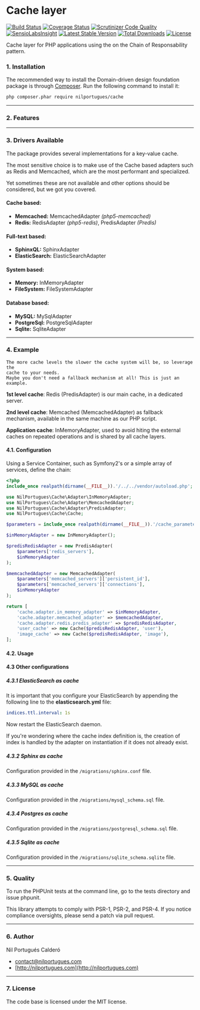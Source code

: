  Cache layer
=========================

[![Build Status](https://travis-ci.org/nilportugues/cache.png)](https://travis-ci.org/nilportugues/cache) [![Coverage Status](https://img.shields.io/coveralls/nilportugues/cache.svg)](https://coveralls.io/r/nilportugues/cache?branch=master) [![Scrutinizer Code Quality](https://scrutinizer-ci.com/g/nilportugues/cache/badges/quality-score.png?b=master)](https://scrutinizer-ci.com/g/nilportugues/cache/?branch=master) [![SensioLabsInsight](https://insight.sensiolabs.com/projects/918cfa6d-997d-4e41-bdcb-d01970485074/mini.png)](https://insight.sensiolabs.com/projects/918cfa6d-997d-4e41-bdcb-d01970485074) [![Latest Stable Version](https://poser.pugx.org/nilportugues/cache/v/stable.svg)](https://packagist.org/packages/nilportugues/cache) [![Total Downloads](https://poser.pugx.org/nilportugues/cache/downloads.svg)](https://packagist.org/packages/nilportugues/cache) [![License](https://poser.pugx.org/nilportugues/cache/license.svg)](https://packagist.org/packages/nilportugues/cache) 

 
Cache layer for PHP applications using the on the Chain of Responsability pattern.




### 1. Installation

The recommended way to install the Domain-driven design foundation package is through [Composer](http://getcomposer.org). Run the following command to install it:

```sh
php composer.phar require nilportugues/cache
```
---

### 2. Features


---

### 3. Drivers Available
The package provides several implementations for a key-value cache. 

The most sensitive choice is to make use of the Cache based adapters such as Redis and Memcached, which are the most performant and specialized.

Yet sometimes these are not available and other options should be considered, but we got you covered.

#### Cache based: 
- **Memcached:** MemcachedAdapter *(php5-memcached)*
- **Redis:** RedisAdapter *(php5-redis)*, PredisAdapter *(Predis)*

#### Full-text based:
- **SphinxQL:** SphinxAdapter
- **ElasticSearch:** ElasticSearchAdapter

#### System based:
- **Memory:** InMemoryAdapter
- **FileSystem:** FileSystemAdapter

#### Database based:
- **MySQL:** MySqlAdapter
- **PostgreSql:** PostgreSqlAdapter
- **Sqlite:** SqliteAdapter

---


### 4. Example

    The more cache levels the slower the cache system will be, so leverage the 
    cache to your needs. 
    Maybe you don't need a fallback mechanism at all! This is just an example.

**1st level cache**: Redis (PredisAdapter) is our main cache, in a dedicated server.

**2nd level cache**: Memcached (MemcachedAdapter) as fallback mechanism, available in the same machine as our PHP script.

**Application cache**: InMemoryAdapter, used to avoid hiting the external caches on repeated operations and is shared by all cache layers.


#### 4.1. Configuration

Using a Service Container, such as Symfony2's or a simple array of services, define the chain:

```php
<?php
include_once realpath(dirname(__FILE__)).'/../../vendor/autoload.php';

use NilPortugues\Cache\Adapter\InMemoryAdapter;
use NilPortugues\Cache\Adapter\MemcachedAdapter;
use NilPortugues\Cache\Adapter\PredisAdapter;
use NilPortugues\Cache\Cache;

$parameters = include_once realpath(dirname(__FILE__)).'/cache_parameters.php';

$inMemoryAdapter = new InMemoryAdapter();

$predisRedisAdapter = new PredisAdapter(
    $parameters['redis_servers'],
    $inMemoryAdapter
);

$memcachedAdapter = new MemcachedAdapter(
    $parameters['memcached_servers']['persistent_id'],
    $parameters['memcached_servers']['connections'],
    $inMemoryAdapter
);

return [
    'cache.adapter.in_memory_adapter' => $inMemoryAdapter,
    'cache.adapter.memcached_adapter' => $memcachedAdapter,
    'cache.adapter.redis.predis_adapter' => $predisRedisAdapter,
    'user_cache' => new Cache($predisRedisAdapter, 'user'),
    'image_cache' => new Cache($predisRedisAdapter, 'image'),
];
```

#### 4.2. Usage


#### 4.3 Other configurations

##### 4.3.1 ElasticSearch as cache

It is important that you configure your ElasticSearch by appending the following line to the **elasticsearch.yml** file:

```yml
indices.ttl.interval: 1s
```

Now restart the ElasticSearch daemon.

If you're wondering where the cache index definition is, the creation of index is handled by the adapter on instantiation if it does not already exist.

##### 4.3.2 Sphinx as cache
Configuration provided in the `/migrations/sphinx.conf` file.

##### 4.3.3 MySQL as cache
Configuration provided in the `/migrations/mysql_schema.sql` file.

##### 4.3.4 Postgres as cache
Configuration provided in the `/migrations/postgresql_schema.sql` file.

##### 4.3.5 Sqlite as cache
Configuration provided in the `/migrations/sqlite_schema.sqlite` file.


---


### 5. Quality

To run the PHPUnit tests at the command line, go to the tests directory and issue phpunit.

This library attempts to comply with PSR-1, PSR-2, and PSR-4. If you notice compliance oversights, please send a patch via pull request.


---


### 6. Author
Nil Portugués Calderó

 - <contact@nilportugues.com>
 - [http://nilportugues.com](http://nilportugues.com)


---


### 7. License
The code base is licensed under the MIT license.

